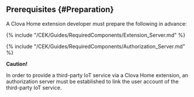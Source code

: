 ## Prerequisites {#Preparation}
A Clova Home extension developer must prepare the following in advance:

{% include "/CEK/Guides/RequiredComponents/Extension_Server.md" %}

{% include "/CEK/Guides/RequiredComponents/Authorization_Server.md" %}

<div class="danger">
  <p><strong>Caution!</strong></p>
  <p>In order to provide a third-party IoT service via a Clova Home extension, an authorization server must be established to link the user account of the third-party IoT service. </p>
</div>
